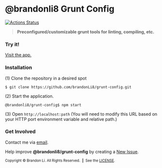 <!-- Copyright © 2019 Brandon Li. All rights reserved. -->

<!--—————————————————————————————————————————————————————————————————————————*!
 * IMPORTANT: This file was generated by `grunt generate-readme`. This is meant
 *            to be a general template, and CAN/SHOULD be modified to suite
 *            your repository.
 *                
 *            See https://github.com/brandonLi8/grunt-config/ for more
 *            information. Your package.json determines the content of this
 *            file.
 * 
 * @author Brandon Li <brandon.li820@gmail.com>
!*——————————————————————————————————————————————————————————————————————————-->

# @brandonli8 Grunt Config

<!-- Badges go here. -->
[![Actions Status](https://github.com/brandonLi8/grunt-config/workflows/CI/badge.svg)](https://github.com/brandonLi8/grunt-config/actions?query=workflow%3ACI)

<!-- Description -->
<blockquote align="left">
  <b>
    Preconfigured/customizable grunt tools for linting, compiling, etc.
  </b>
</blockquote>

### Try it!
<a href="https://github.com/brandonLi8/grunt-config#readme" target="_blank">Visit the app.</a>

<!-- Uncomment to add a screen shot:  -->
<!-- <img src="" alt="" style="width: 400px;"/></a> -->

### Installation
(1) Clone the repository in a desired spot
```
$ git clone https://github.com/brandonLi8/grunt-config.git
```
(2) Start the application.
```
@brandonli8/grunt-config$ npm start
```
(3) Open `http://localhost:path` (You will need to modify this URL based on your HTTP port environment variable and relative path.)

<!-- Documentation -->
<!-- ### Documentation -->
<!-- Commented out for now. Used to add Quick Links for future developers. -->

### Get Involved

Contact me via <a href="mailto:brandon.li820@gmail.com" target="_blank"> email</a>.

Help improve **@brandonli8/grunt-config** by creating a <a href="https://github.com/brandonLi8/truenit/issues" target="_blank">New Issue</a>.

<!-- Copyright -->
<sub>Copyright © Brandon Li. All Rights Reserved.&nbsp;&nbsp;<b>|</b>&nbsp;&nbsp;See the <a href="https://github.com/brandonLi8/grunt-config/blob/master/LICENSE" target="_blank">LICENSE</a>.</sub>